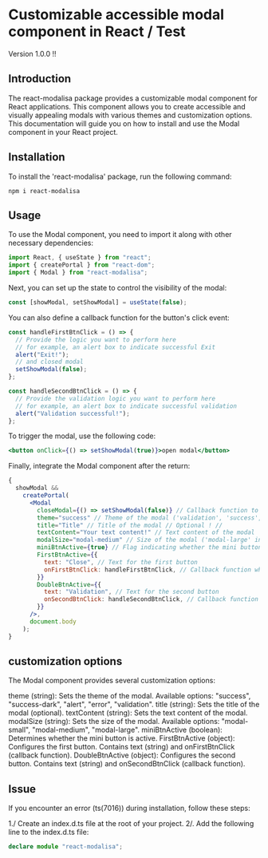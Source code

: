 # Customizable accessible modal component in React / Test

Version 1.0.0 !!

## Introduction

The react-modalisa package provides a customizable modal component for React applications. This component allows you to create accessible and visually appealing modals with various themes and customization options. This documentation will guide you on how to install and use the Modal component in your React project.

## Installation

To install the 'react-modalisa' package, run the following command:

```shell
npm i react-modalisa
```

## Usage

To use the Modal component, you need to import it along with other necessary dependencies:

```js
import React, { useState } from "react";
import { createPortal } from "react-dom";
import { Modal } from "react-modalisa";
```

Next, you can set up the state to control the visibility of the modal:

```js
const [showModal, setShowModal] = useState(false);
```

You can also define a callback function for the button's click event:

```js
const handleFirstBtnClick = () => {
  // Provide the logic you want to perform here
  // for example, an alert box to indicate successful Exit
  alert("Exit!");
  // and closed modal
  setShowModal(false);
};

const handleSecondBtnClick = () => {
  // Provide the validation logic you want to perform here
  // for example, an alert box to indicate successful validation
  alert("Validation successful!");
};
```

To trigger the modal, use the following code:

```jsx
<button onClick={() => setShowModal(true)}>open modal</button>
```

Finally, integrate the Modal component after the return:

```jsx
{
  showModal &&
    createPortal(
      <Modal
        closeModal={() => setShowModal(false)} // Callback function to close the modal
        theme="success" // Theme of the modal ('validation', 'success', 'success-dark', 'alert', 'error')
        title="Title" // Title of the modal // Optional ! //
        textContent="Your text content!" // Text content of the modal
        modalSize="modal-medium" // Size of the modal ('modal-large' in this case)
        miniBtnActive={true} // Flag indicating whether the mini button is active // true or false
        FirstBtnActive={{
          text: "Close", // Text for the first button
          onFirstBtnClick: handleFirstBtnClick, // Callback function when the first button is clicked
        }}
        DoubleBtnActive={{
          text: "Validation", // Text for the second button
          onSecondBtnClick: handleSecondBtnClick, // Callback function when the second button is clicked
        }}
      />,
      document.body
    );
}
```

## customization options

The Modal component provides several customization options:

theme (string): Sets the theme of the modal. Available options: "success", "success-dark", "alert", "error", "validation".
title (string): Sets the title of the modal (optional).
textContent (string): Sets the text content of the modal.
modalSize (string): Sets the size of the modal. Available options: "modal-small", "modal-medium", "modal-large".
miniBtnActive (boolean): Determines whether the mini button is active.
FirstBtnActive (object): Configures the first button. Contains text (string) and onFirstBtnClick (callback function).
DoubleBtnActive (object): Configures the second button. Contains text (string) and onSecondBtnClick (callback function).

## Issue

If you encounter an error (ts(7016)) during installation, follow these steps:

1./ Create an index.d.ts file at the root of your project.
2/. Add the following line to the index.d.ts file:

```ts
declare module "react-modalisa";
```
